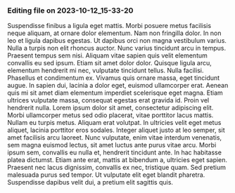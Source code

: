

### Editing file on 2023-10-12_15-33-20

Suspendisse finibus a ligula eget mattis. Morbi posuere metus facilisis neque aliquam, at ornare dolor elementum. Nam non fringilla dolor. In non leo et ligula dapibus egestas. Ut dapibus orci non magna vestibulum varius. Nulla a turpis non elit rhoncus auctor. Nunc varius tincidunt arcu in tempus. Praesent tempus sem nisi. Aliquam vitae sapien quis velit elementum convallis eu sed ipsum. Etiam sit amet dolor dolor. Quisque ligula arcu, elementum hendrerit mi nec, vulputate tincidunt tellus.
Nulla facilisi. Phasellus et condimentum ex. Vivamus quis ornare massa, eget tincidunt augue. In sapien dui, lacinia a dolor eget, euismod ullamcorper erat. Aenean quis mi sit amet diam elementum imperdiet scelerisque eget magna. Etiam ultrices vulputate massa, consequat egestas erat gravida id. Proin vel hendrerit nulla. Lorem ipsum dolor sit amet, consectetur adipiscing elit. Morbi ullamcorper metus sed odio placerat, vitae porttitor lacus mattis.
Nullam eu turpis metus. Aliquam erat volutpat. In ultricies velit eget metus aliquet, lacinia porttitor eros sodales. Integer aliquet justo at leo semper, sit amet facilisis arcu laoreet. Nunc vulputate, enim vitae interdum venenatis, sem magna euismod lectus, sit amet luctus ante purus vitae arcu. Morbi ipsum sem, convallis eu nulla et, hendrerit tincidunt ante. In hac habitasse platea dictumst. Etiam ante erat, mattis at bibendum a, ultricies eget sapien. Praesent nec lacus dignissim, convallis ex nec, tristique quam. Sed pretium malesuada purus sed tempor. Ut vulputate elit eget blandit pharetra. Suspendisse dapibus velit dui, a pretium elit sagittis quis.


